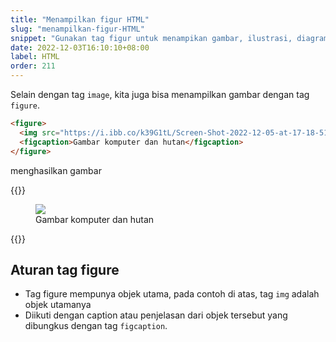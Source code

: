 ```yaml
---
title: "Menampilkan figur HTML"
slug: "menampilkan-figur-HTML"
snippet: "Gunakan tag figur untuk menampikan gambar, ilustrasi, diagram bahkan potongan kode di situs yang kamu buat dengan kode HTML"
date: 2022-12-03T16:10:10+08:00
label: HTML
order: 211
---
```


Selain dengan tag `image`, kita juga bisa menampilkan gambar dengan tag `figure`. 

```html
<figure>
  <img src="https://i.ibb.co/k39G1tL/Screen-Shot-2022-12-05-at-17-18-51.png">
  <figcaption>Gambar komputer dan hutan</figcaption>
</figure>
```

menghasilkan gambar

{{<rawhtml>}}
<figure>
  <img src="https://i.ibb.co/k39G1tL/Screen-Shot-2022-12-05-at-17-18-51.png">
  <figcaption>Gambar komputer dan hutan</figcaption>
</figure>
{{</rawhtml>}}

## Aturan tag figure
- Tag figure mempunya objek utama, pada contoh di atas, tag `img` adalah objek utamanya
- Diikuti dengan caption atau penjelasan dari objek tersebut yang dibungkus dengan tag `figcaption`.
